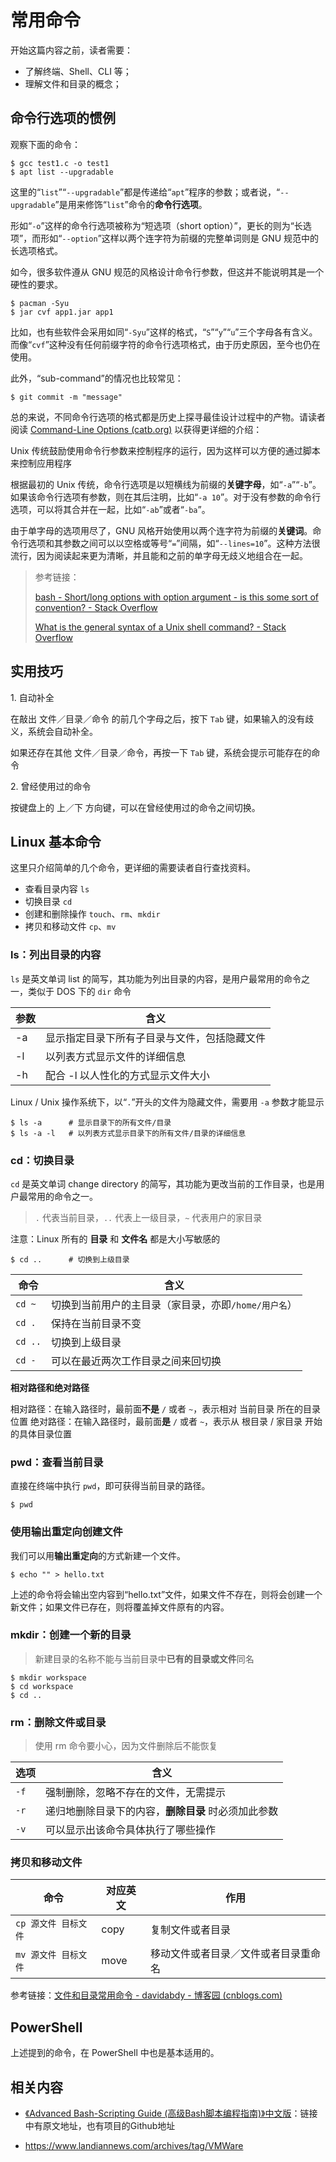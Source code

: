 # 常用命令

开始这篇内容之前，读者需要：

- 了解终端、Shell、CLI 等；
- 理解文件和目录的概念；

## 命令行选项的惯例

观察下面的命令：

```console
$ gcc test1.c -o test1
$ apt list --upgradable
```

这里的“`list`”“`--upgradable`”都是传递给“`apt`”程序的参数；或者说，“`--upgradable`”是用来修饰“`list`”命令的**命令行选项**。

形如“`-o`”这样的命令行选项被称为“短选项（short option）”，更长的则为“长选项”，而形如“`--option`”这样以两个连字符为前缀的完整单词则是 GNU 规范中的长选项格式。

如今，很多软件遵从 GNU 规范的风格设计命令行参数，但这并不能说明其是一个硬性的要求。


```console
$ pacman -Syu
$ jar cvf app1.jar app1
```

比如，也有些软件会采用如同“`-Syu`”这样的格式，“`S`”“`y`”“`u`”三个字母各有含义。而像“`cvf`”这种没有任何前缀字符的命令行选项格式，由于历史原因，至今也仍在使用。

此外，“sub-command”的情况也比较常见：

```console
$ git commit -m "message"
```

总的来说，不同命令行选项的格式都是历史上探寻最佳设计过程中的产物。请读者阅读 [Command-Line Options (catb.org)](http://catb.org/~esr/writings/taoup/html/ch10s05.html) 以获得更详细的介绍：

Unix 传统鼓励使用命令行参数来控制程序的运行，因为这样可以方便的通过脚本来控制应用程序

根据最初的 Unix 传统，命令行选项是以短横线为前缀的**关键字母**，如“`-a`”“`-b`”。如果该命令行选项有参数，则在其后注明，比如“`-a 10`”。对于没有参数的命令行选项，可以将其合并在一起，比如“`-ab`”或者“`-ba`”。

由于单字母的选项用尽了，GNU 风格开始使用以两个连字符为前缀的**关键词**。命令行选项和其参数之间可以以空格或等号“`=`”间隔，如“`--lines=10`”。这种方法很流行，因为阅读起来更为清晰，并且能和之前的单字母无歧义地组合在一起。

> 参考链接：
>
> [bash - Short/long options with option argument - is this some sort of convention? - Stack Overflow](https://stackoverflow.com/questions/10818443/short-long-options-with-option-argument-is-this-some-sort-of-convention)
>
> [What is the general syntax of a Unix shell command? - Stack Overflow](https://stackoverflow.com/questions/2160083/what-is-the-general-syntax-of-a-unix-shell-command)



## 实用技巧

1\. 自动补全

在敲出 文件／目录／命令 的前几个字母之后，按下 `Tab` 键，如果输入的没有歧义，系统会自动补全。

如果还存在其他 文件／目录／命令，再按一下 `Tab` 键，系统会提示可能存在的命令

2\. 曾经使用过的命令

按键盘上的 上／下 方向键，可以在曾经使用过的命令之间切换。

## Linux 基本命令

这里只介绍简单的几个命令，更详细的需要读者自行查找资料。

- 查看目录内容 `ls`
- 切换目录 `cd`
- 创建和删除操作 `touch`、`rm`、`mkdir`
- 拷贝和移动文件 `cp`、`mv`

### ls：列出目录的内容

`ls` 是英文单词 list 的简写，其功能为列出目录的内容，是用户最常用的命令之一，类似于 DOS 下的 `dir` 命令

| 参数 | 含义                                         |
| ---- | -------------------------------------------- |
| -a   | 显示指定目录下所有子目录与文件，包括隐藏文件 |
| -l   | 以列表方式显示文件的详细信息                 |
| -h   | 配合 -l 以人性化的方式显示文件大小           |

Linux / Unix 操作系统下，以“`.`”开头的文件为隐藏文件，需要用 `-a` 参数才能显示

```console
$ ls -a      # 显示目录下的所有文件/目录
$ ls -a -l   # 以列表方式显示目录下的所有文件/目录的详细信息
```



### cd：切换目录

`cd` 是英文单词 change directory 的简写，其功能为更改当前的工作目录，也是用户最常用的命令之一。

> `.`  代表当前目录，`..` 代表上一级目录，`~` 代表用户的家目录

注意：Linux 所有的 **目录** 和 **文件名** 都是大小写敏感的

```console
$ cd ..      # 切换到上级目录
```

| 命令    | 含义                                                 |
| ------- | ---------------------------------------------------- |
| `cd ~`  | 切换到当前用户的主目录（家目录，亦即`/home/用户名`） |
| `cd .`  | 保持在当前目录不变                                   |
| `cd ..` | 切换到上级目录                                       |
| `cd -`  | 可以在最近两次工作目录之间来回切换                   |

**相对路径和绝对路径**

相对路径：在输入路径时，最前面**不是** `/` 或者 `~`，表示相对 当前目录 所在的目录位置
绝对路径：在输入路径时，最前面**是** `/` 或者 `~`，表示从 根目录 / 家目录 开始的具体目录位置

### pwd：查看当前目录

直接在终端中执行 `pwd`，即可获得当前目录的路径。

```console
$ pwd
```

### 使用输出重定向创建文件

我们可以用**输出重定向**的方式新建一个文件。

```console
$ echo "" > hello.txt 
```

上述的命令将会输出空内容到“hello.txt”文件，如果文件不存在，则将会创建一个新文件；如果文件已存在，则将覆盖掉文件原有的内容。

### mkdir：创建一个新的目录

> 新建目录的名称不能与当前目录中**已有的目录或文件**同名

```console
$ mkdir workspace
$ cd workspace
$ cd ..
```

### rm：删除文件或目录

> 使用 rm 命令要小心，因为文件删除后不能恢复

| 选项 | 含义                                                  |
| ---- | ----------------------------------------------------- |
| `-f` | 强制删除，忽略不存在的文件，无需提示                  |
| `-r` | 递归地删除目录下的内容，**删除目录** 时必须加此参数 |
| `-v` | 可以显示出该命令具体执行了哪些操作                    |

### 拷贝和移动文件

| 命令                 | 对应英文 | 作用                                 |
| -------------------- | -------- | ------------------------------------ |
| `cp 源文件 目标文件` | copy     | 复制文件或者目录                     |
| `mv 源文件 目标文件` | move     | 移动文件或者目录／文件或者目录重命名 |

参考链接：[文件和目录常用命令 - davidabdy - 博客园 (cnblogs.com)](https://www.cnblogs.com/zkpythonstudy/p/9960512.html)

## PowerShell

上述提到的命令，在 PowerShell 中也是基本适用的。

## 相关内容

- [《Advanced Bash-Scripting Guide (高级Bash脚本编程指南)》中文版](https://doc.yonyoucloud.com/doc/Advanced-Bash-Scripting-Guide-in-Chinese/index.html)：链接中有原文地址，也有项目的Github地址

- https://www.landiannews.com/archives/tag/VMWare

